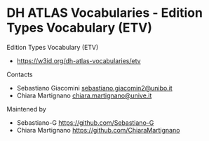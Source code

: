 
DH ATLAS Vocabularies - Edition Types Vocabulary (ETV)
=======

Edition Types Vocabulary (ETV)

* https://w3id.org/dh-atlas-vocabularies/etv

Contacts

 * Sebastiano Giacomini <sebastiano.giacomin2@unibo.it>
 * Chiara Martignano <chiara.martignano@unive.it>

Maintened by

  * Sebastiano-G <https://github.com/Sebastiano-G>
  * Chiara Martignano <https://github.com/ChiaraMartignano>


